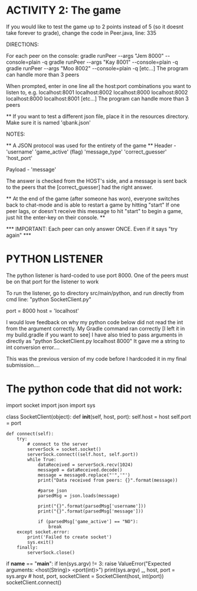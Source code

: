 
ACTIVITY 2: The game
====================

If you would like to test the game up to 2 points instead of 5 (so it doesnt take forever to grade), change the code in Peer.java, line: 335

DIRECTIONS:

For each peer on the console: 
gradle runPeer --args "Jem 8000" --console=plain -q
gradle runPeer --args "Kay 8001" --console=plain -q
gradle runPeer --args "Moo 8002" --console=plain -q
[etc...]
The program can handle more than 3 peers


When prompted, enter in one line all the host:port combinations you want to listen to, e.g.
localhost:8001 localhost:8002
localhost:8000 localhost:8002
localhost:8000 localhost:8001
[etc...]
The program can handle more than 3 peers

** If you want to test a different json file, place it in the resources directory. Make sure it is named 'qbank.json'

NOTES:

** A JSON protocol was used for the entirety of the game **
Header -
'username' 
'game_active' (flag)
'message_type'
'correct_guesser'
'host_port'

Payload -
'message'

The answer is checked from the HOST's side, and a message is sent back to the peers that the [correct_guesser] had the right answer.

** At the end of the game (after someone has won), everyone switches back to chat-mode and is able to restart a game by hitting "start"
    If one peer lags, or doesn't receive this message to hit "start" to begin a game, just hit the enter-key on their console. **
    
*** IMPORTANT: Each peer can only answer ONCE. Even if it says "try again" ***


PYTHON LISTENER
===============
The python listener is hard-coded to use port 8000. One of the peers must be on that port for the listener to work

To run the listener, go to directory src/main/python, and run directly from cmd line: "python SocketClient.py"

port = 8000
host = 'localhost'

I would love feedback on why my python code below did not read the int from the argument correctly. My Gradle command ran correctly [I left it in my build.gradle if you want to see] 
I have also tried to pass arguments in directly as "python SocketClient.py localhost 8000" 
It gave me a string to int conversion error.... 

This was the previous version of my code before I hardcoded it in my final submission....


The python code that did not work:
==================================

import socket
import json
import sys


class SocketClient(object):
    def __init__(self, host, port):
        self.host = host
        self.port = port

    def connect(self):
        try:
            # connect to the server
            serverSock = socket.socket()
            serverSock.connect((self.host, self.port))
            while True:
                dataReceived = serverSock.recv(1024)
                message0 = dataReceived.decode()
                message = message0.replace("'",'"')
                print("Data received from peers: {}".format(message))
                
                #parse json
                parsedMsg = json.loads(message)

                print("{}".format(parsedMsg['username']))
                print("{}".format(parsedMsg['message']))
            
                if (parsedMsg['game_active'] == "NO"):
                    break
        except socket.error:
            print('Failed to create socket')
            sys.exit()          
        finally: 
            serverSock.close()


if __name__ == "__main__":
    if len(sys.argv) != 3:
            raise ValueError("Expected arguments: <host(String)> <port(int)>")
    print(sys.argv)
    _, host, port = sys.argv  # host, port,
    socketClient = SocketClient(host, int(port))
    socketClient.connect()


